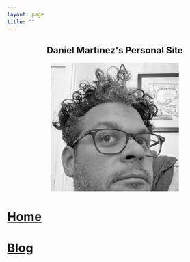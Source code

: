 ```yaml
---
layout: page
title: ""
---
```


<h2 align="center"> Daniel Martinez's Personal Site </h2>

<div style="text-align: center"><img src="assets/images/profile.jpg" width = "300"></div>

# [Home](/index.md) 

# [Blog](/blog.md)


